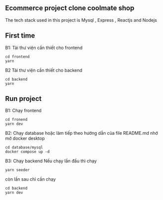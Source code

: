 ## Ecommerce project clone coolmate shop 

The tech stack used in this project is Mysql , Express , Reactjs and Nodejs


## First time

B1:  Tải thư viện cần thiết cho frontend
```
cd frontend 
yarn
```
B2 Tải thư viện cần thiết cho backend
```
cd backend
yarn 
```

## Run project
B1: Chạy frontend
```
cd fronend
yarn dev
```

B2: Chạy database hoặc làm tiếp theo hướng dẫn của file README.md nhớ mở docker desktop
```
cd database/mysql
docker compose up -d 
```

B3: Chạy backend
Nếu chạy lần đầu thì chạy
```
yarn seeder
```
còn lần sau chỉ cần chạy
```
cd backend
yarn dev
```




